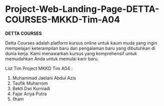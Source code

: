 # Project-Web-Landing-Page-DETTA-COURSES-MKKD-Tim-A04
**DETTA COURSES**

Detta Courses adalah platform kursus online untuk kaum muda yang ingin mempelajari keterampilan baru dan pengalaman baru yang dibutuhkan di dunia kerja. Kami menawarkan kursus yang komprehensif untuk memudahkan Anda untuk memulai karir baru.

List Tim Project MKKD Tim A04 :
1. Muhammad Jaelani Abdul Azis
2. Taufik Muharrom
3. Bekti Dwi Kurniadi
4. Fajar Ariya Putra
5. Ilham
